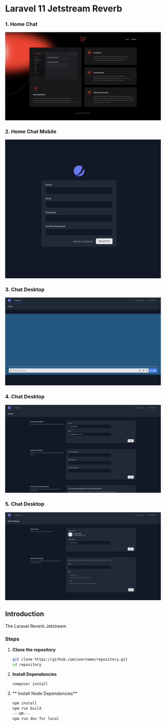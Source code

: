 # Laravel 11 Jetstream Reverb

### 1. Home Chat
![Laravel Chat App](public/images/1.png)

### 2. Home Chat Mobile
![Laravel Chat App](public/images/2.png)

### 3. Chat Desktop
![Laravel Chat App](public/images/3.png)

### 4. Chat Desktop
![Laravel Chat App](public/images/4.png)

### 5. Chat Desktop
![Laravel Chat App](public/images/5.png)



## Introduction
The Laravel Reverb Jetstream


### Steps

1. **Clone the repository**
   ```bash
   git clone https://github.com/username/repository.git
   cd repository

2. **Install Dependencies**
    ```bash
    composer install

3. ** Install Node Dependencies**
    ```bash
    npm install
    npm run build 
   ---OR--- 
   npm run dev for local

